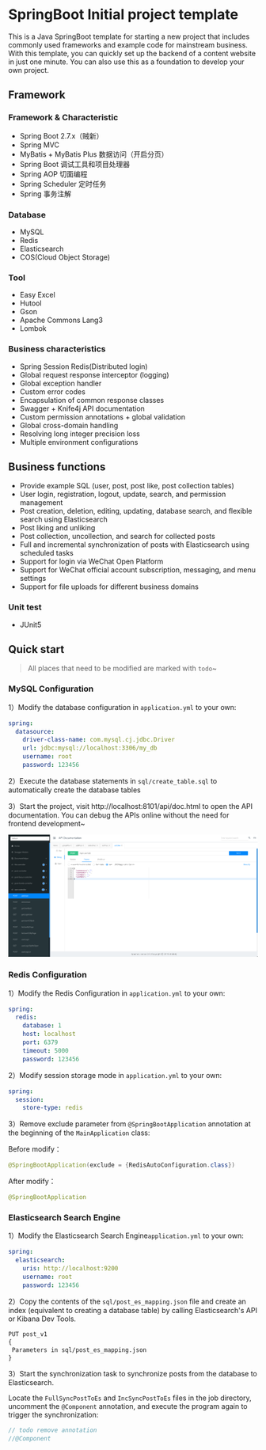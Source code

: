# SpringBoot Initial project template

This is a Java SpringBoot template for starting a new project that includes commonly used frameworks and example code 
for mainstream business. With this template, you can quickly set up the backend of a content website in just one minute. 
You can also use this as a foundation to develop your own project.

## Framework

### Framework & Characteristic

- Spring Boot 2.7.x（贼新）
- Spring MVC
- MyBatis + MyBatis Plus 数据访问（开启分页）
- Spring Boot 调试工具和项目处理器
- Spring AOP 切面编程
- Spring Scheduler 定时任务
- Spring 事务注解

### Database

- MySQL 
- Redis 
- Elasticsearch 
- COS(Cloud Object Storage)

### Tool

- Easy Excel
- Hutool
- Gson
- Apache Commons Lang3
- Lombok

### Business characteristics

- Spring Session Redis(Distributed login)
- Global request response interceptor (logging)
- Global exception handler
- Custom error codes
- Encapsulation of common response classes
- Swagger + Knife4j API documentation
- Custom permission annotations + global validation
- Global cross-domain handling
- Resolving long integer precision loss
- Multiple environment configurations


## Business functions

- Provide example SQL (user, post, post like, post collection tables)
- User login, registration, logout, update, search, and permission management
- Post creation, deletion, editing, updating, database search, and flexible search using Elasticsearch
- Post liking and unliking
- Post collection, uncollection, and search for collected posts
- Full and incremental synchronization of posts with Elasticsearch using scheduled tasks
- Support for login via WeChat Open Platform
- Support for WeChat official account subscription, messaging, and menu settings
- Support for file uploads for different business domains

### Unit test

- JUnit5


## Quick start

> All places that need to be modified are marked with `todo`~

### MySQL Configuration

1）Modify the database configuration in `application.yml` to your own:

```yml
spring:
  datasource:
    driver-class-name: com.mysql.cj.jdbc.Driver
    url: jdbc:mysql://localhost:3306/my_db
    username: root
    password: 123456
```

2）Execute the database statements in `sql/create_table.sql` to automatically create the database tables

3）Start the project, visit http://localhost:8101/api/doc.html to open the API documentation. You can debug the APIs online without the need for frontend development~

![](doc/swagger.png)

### Redis Configuration

1）Modify the Redis Configuration in `application.yml` to your own:

```yml
spring:
  redis:
    database: 1
    host: localhost
    port: 6379
    timeout: 5000
    password: 123456
```

2）Modify session storage mode in `application.yml` to your own:

```yml
spring:
  session:
    store-type: redis
```

3）Remove exclude parameter from `@SpringBootApplication` annotation at the beginning of the `MainApplication` class:


Before modify：

```java
@SpringBootApplication(exclude = {RedisAutoConfiguration.class})
```

After modify：


```java
@SpringBootApplication
```

### Elasticsearch Search Engine

1）Modify the Elasticsearch Search Engine`application.yml` to your own:

```yml
spring:
  elasticsearch:
    uris: http://localhost:9200
    username: root
    password: 123456
```

2）Copy the contents of the `sql/post_es_mapping.json` file and create an index 
(equivalent to creating a database table) by calling Elasticsearch's API or Kibana Dev Tools.


```
PUT post_v1
{
 Parameters in sql/post_es_mapping.json 
}
```


3）Start the synchronization task to synchronize posts from the database to Elasticsearch.

Locate the `FullSyncPostToEs` and `IncSyncPostToEs` files in the job directory, 
uncomment the `@Component` annotation, and execute the program again to trigger the synchronization:

```java
// todo remove annotation
//@Component
```
